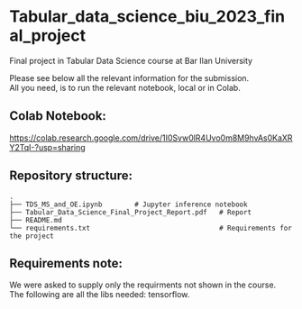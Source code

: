 # Tabular_data_science_biu_2023_final_project
Final project in Tabular Data Science course at Bar Ilan University

Please see below all the relevant information for the submission.<br>
All you need, is to run the relevant notebook, local or in Colab.<br>

## Colab Notebook:
https://colab.research.google.com/drive/1I0Svw0lR4Uvo0m8M9hvAs0KaXRY2TqI-?usp=sharing

## Repository structure:
    .
    ├── TDS_MS_and_OE.ipynb        # Jupyter inference notebook
    ├── Tabular_Data_Science_Final_Project_Report.pdf   # Report
    ├── README.md
    └── requirements.txt                                # Requirements for the project

## Requirements note:
We were asked to supply only the requirments not shown in the course.<br>
The following are all the libs needed: tensorflow.

